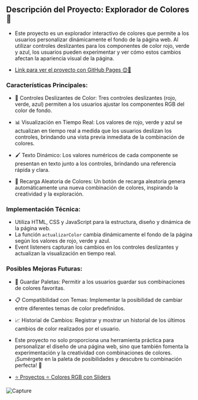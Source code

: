 ## Descripción del Proyecto: Explorador de Colores 🌈

* Este proyecto es un explorador interactivo de colores que permite a los usuarios personalizar dinámicamente el fondo de la página web. Al utilizar controles deslizantes para los componentes de color rojo, verde y azul, los usuarios pueden experimentar y ver cómo estos cambios afectan la apariencia visual de la página.

* <a href="https://RGB/luiso-o.github.io/" target="_blank">Link para ver el proyecto con GitHub Pages 😊🔗</a>

### Características Principales:

- 🎨 Controles Deslizantes de Color: Tres controles deslizantes (rojo, verde, azul) permiten a los usuarios ajustar los componentes RGB del color de fondo.
  
- 📊 Visualización en Tiempo Real: Los valores de rojo, verde y azul se actualizan en tiempo real a medida que los usuarios deslizan los controles, brindando una vista previa inmediata de la combinación de colores.

- 🖌️ Texto Dinámico: Los valores numéricos de cada componente se presentan en texto junto a los controles, brindando una referencia rápida y clara.

- 🔄 Recarga Aleatoria de Colores: Un botón de recarga aleatoria genera automáticamente una nueva combinación de colores, inspirando la creatividad y la exploración.

### Implementación Técnica:

- Utiliza HTML, CSS y JavaScript para la estructura, diseño y dinámica de la página web.
- La función `actualizarColor` cambia dinámicamente el fondo de la página según los valores de rojo, verde y azul.
- Event listeners capturan los cambios en los controles deslizantes y actualizan la visualización en tiempo real.

### Posibles Mejoras Futuras:

- 🌟 Guardar Paletas: Permitir a los usuarios guardar sus combinaciones de colores favoritas.
  
- 📋 Compatibilidad con Temas: Implementar la posibilidad de cambiar entre diferentes temas de color predefinidos.

- 📈 Historial de Cambios: Registrar y mostrar un historial de los últimos cambios de color realizados por el usuario.

* Este proyecto no solo proporciona una herramienta práctica para personalizar el diseño de una página web, sino que también fomenta la experimentación y la creatividad con combinaciones de colores. ¡Sumérgete en la paleta de posibilidades y descubre tu combinación perfecta! 🚀

* <a href = "https://www.youtube.com/watch?v=koiPxFFiqJ4&t=11431s">⭐️ Proyectos ⭐️ Colores RGB con Sliders</a>

![Capture](https://github.com/Luiso-o/RGB-Luiso-o.github.io/assets/128043647/8a9da57f-0680-4e71-bcc8-093d1249ccc7)

